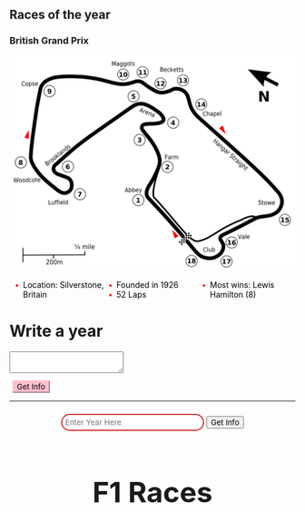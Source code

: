 ## Races of the year

### British Grand Prix

![](../static/BritishGP.png)

<ul style="color: black">
  <li>Location: Silverstone, Britain</li>
  <li>Founded in 1926</li>
  <li>52 Laps</li>
  <li>Most wins: Lewis Hamilton (8)</li>
</ul>

<style>
    ul {
  list-style: none; /* Remove default bullets */
}

ul li::before {
  content: "\2022";  /* Add content: \2022 is the CSS Code/unicode for a bullet */
  color: red; /* Change the color */
  font-weight: bold; /* If you want it to be bold */
  display: inline-block; /* Needed to add space between the bullet and the text */
  width: 1em; /* Also needed for space (tweak if needed) */
  margin-left: -1em; /* Also needed for space (tweak if needed) */
}
</style>

<body>
<div class="container my-3">
    <div class="card">
        <div class="card-body">
            <h1 class="card-title">
                Write a year
            </h1>
            <div class="form-group">
					<textarea class="form-control" id="addTxt" rows="2">
					</textarea>
            </div>
            <button onclick="showNotes()" class="btn btn-primary"
                    id="addBtn" style=
                            "background-color: pink; border-color: pink; margin-left:5px; margin-top:10px">
                Get Info
            </button>
        </div>
    </div>
    <hr>

<div id="year" class=
            "container-fluid">
    </div>
</div>
</body>
<script>
    showNotes();
    // Can it work??
    let addBtn = document.getElementById("addBtn");
    addBtn.addEventListener("click", function (e) {
        let addTxt = document.getElementById("addTxt");
        let notes = localStorage.getItem("notes");
        if (notes == null) notesObj = [];
        else notesObj = JSON.parse(notes);
        notesObj.push(addTxt.value);
        localStorage.setItem("notes", JSON.stringify(notesObj));
        addTxt.value = "";
        showNotes();
    });
</script>

<div style="margin: 0 auto; text-align: center">
    <input type="text" id="year" name="year" placeholder="Enter Year Here" 
    style="width: 50%;
  padding: 5px 5px;
  margin: 8px 0;
  box-sizing: border-box;
  border: 2px solid #CD2A2A;
  border-radius: 40px;
  color: gray;">
    <button type="submit" onclick="formSubmit()">Get Info</button>
</div>

<script type="text/javascript">
    function formSubmit() {
        let year = document.getElementById("year").value;
        console.log(year);
        data = {year: year}
        console.log(data);
    }
  </script>

<html>
  <head>
    <meta charset="utf-8" />
    <title>F1 Races</title>
    <meta name="description" content="F1 Races and their Information." />
    <style>
      table.center {
        margin-left: auto;
        margin-right: auto;
      }
    </style>
  </head>
    <h1 style="text-align: center; font-size: 50px">
      F1 Races
    </h1>
    <table class="races" border="1" style="position: absolute; top: 100%;left: -15%;">
      <tr>
        <th>Date (year,month,day)</th>
        <th>Round</th>
        <th>Season</th>
        <th>Race Name</th>
        <th>Circuit Name</th>
        <th>Country</th>
        <th>Locality</th>
      </tr>
    </table>
    <script type="text/javascript">
      const races = document.querySelector(".races");
      fetch("http://ergast.com/api/f1/2023/races.json")
        .then((data) => data.json())
        .then((data) => {
          console.log(data);
          data.MRData.RaceTable.Races.forEach((data) => {
            races.innerHTML += `
        <tr>
          <td>${data.date}</td>
            <td>${data.round}</td>
            <td>${data.season}</td>
            <td>${data.raceName}</td>
            <td>${data.Circuit.circuitName}</td>
            <td>${data.Circuit.Location.country}</td>
            <td>${data.Circuit.Location.locality}</td>
        </tr>`;
          });
        });
    </script>
    <style type="text/css">
      @import url("https://rsms.me/inter/inter.css");
      @import url("https://fonts.googleapis.com/css2?family=IBM+Plex+Mono&display=swap");
      * {
        font-family: "Inter", sans-serif !important;
      }
      .races {
        margin-right: auto;
        margin-left: auto;
        padding: 0;
        columns: 3;
        font-size: 20px;
      }
      img {
        width: 800px;
      }
      ul {
        -webkit-column-count: 3;
        -moz-column-count: 3;
        column-count: 3;
      }
      table {
        color: black
        margin-left: auto;
        margin-right: auto;
        width: 90%;
        text-align: center;
      }
      table.center {
  margin-left: auto;
  margin-right: auto;
      }
    </style>
   
  <style>
  .table {
  color: red;
  padding: 16px;
  font-size: 16px;
  border: 1px solid black;
  cursor: pointer;
  background-repeat: no-repeat;
  width: 9.5em;
  height: 15%;
}
</style>
</html>

